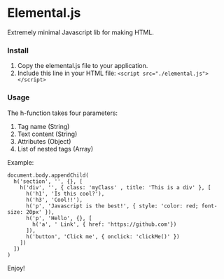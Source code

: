# Elemental.js

Extremely minimal Javascript lib for making HTML.

### Install
1. Copy the elemental.js file to your application.
2. Include this line in your HTML file: ```<script src="./elemental.js"></script>```

### Usage
The h-function takes four parameters:

1. Tag name (String)
2. Text content (String)
3. Attributes (Object)
4. List of nested tags (Array)

Example:

```
document.body.appendChild(
  h('section', '', {}, [
    h('div', '', { class: 'myClass' , title: 'This is a div' }, [
      h('h1', 'Is this cool?'),
      h('h3', 'Cool!!'),
      h('p', 'Javascript is the best!', { style: 'color: red; font-size: 20px' }),
      h('p', 'Hello', {}, [
        h('a', ' Link', { href: 'https://github.com'})
      ]),
      h('button', 'Click me', { onclick: 'clickMe()' })
    ])
  ])
)
```

Enjoy!
